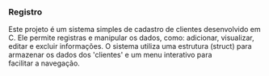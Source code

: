 ### Registro

Este projeto é um sistema simples de cadastro de clientes desenvolvido em C. Ele permite registras e manipular os dados, como:  adicionar, visualizar, editar e excluir informações. O sistema utiliza uma estrutura (struct) para armazenar os dados dos 'clientes' e um menu interativo para facilitar a navegação.
